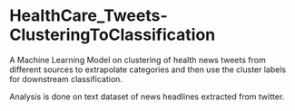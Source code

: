 # HealthCare_Tweets-ClusteringToClassification
A Machine Learning Model on clustering of health news tweets from different sources to extrapolate categories and then use the cluster labels for downstream classification.


Analysis is done on text dataset of news headlines extracted from twitter. 
